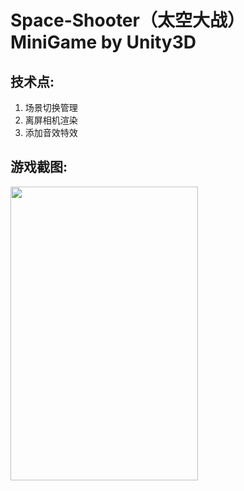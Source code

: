 # Space-Shooter（太空大战）MiniGame by Unity3D

## 技术点:

1. 场景切换管理
2. 离屏相机渲染
3. 添加音效特效

## 游戏截图:

<img src="https://github.com/1anc3r/Space-Shooter/blob/master/Screenshots/动图1.gif?raw=true" width = "300" height = "470" alt=""/>
